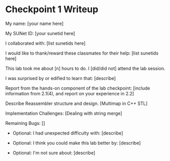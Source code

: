 Checkpoint 1 Writeup
====================

My name: [your name here]

My SUNet ID: [your sunetid here]

I collaborated with: [list sunetids here]

I would like to thank/reward these classmates for their help: [list sunetids here]

This lab took me about [n] hours to do. I [did/did not] attend the lab session.

I was surprised by or edified to learn that: [describe]

Report from the hands-on component of the lab checkpoint: [include
information from 2.1(4), and report on your experience in 2.2]

Describe Reassembler structure and design. [Multimap in C++ STL]

Implementation Challenges:
[Dealing with string merge]

Remaining Bugs:
[]

- Optional: I had unexpected difficulty with: [describe]

- Optional: I think you could make this lab better by: [describe]

- Optional: I'm not sure about: [describe]
